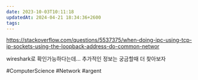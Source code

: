 ```yaml
---
date: 2023-10-03T10:11:18
updatedAt: 2024-04-21 18:34:36+2600
tags: 
---
```



https://stackoverflow.com/questions/5537375/when-doing-ipc-using-tcp-ip-sockets-using-the-loopback-address-do-common-networ

wireshark로 확인가능하다는데... 추가적인 정보는 궁금할때 더 찾아보자

#ComputerScience 
#Network 
#argent 